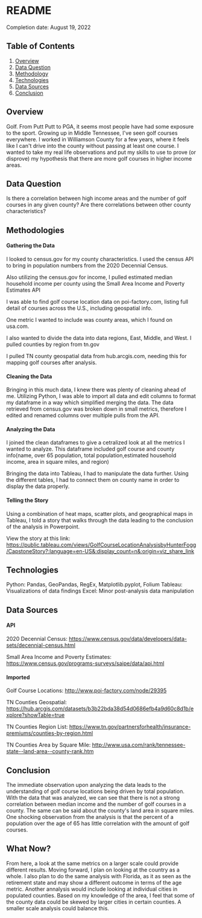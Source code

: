 # README

Completion date: August 19, 2022      

## Table of Contents
1. [Overview](#overview)
2. [Data Question](#dataquestion)
3. [Methodology](#methodology)
4. [Technologies](#technologies)
5. [Data Sources](#datasources)
6. [Conclusion](#conclusion)

<a name="overview"></a>
## Overview

Golf. From Putt Putt to PGA, it seems most people have had some exposure to the sport. Growing up in Middle Tennessee, I've seen golf courses everywhere. I worked in Williamson County for a few years, where it feels like I can't drive into the county without passing at least one course. I wanted to take my real life observations and put my skills to use to prove (or disprove) my hypothesis that there are more golf courses in higher income areas.
  
<a name="dataquestion"></a>
## Data Question

Is there a correlation between high income areas and the number of golf courses in any given county? Are there correlations between other county characteristics?
  
<a name="methodology"></a>
## Methodologies
  #### Gathering the Data

I looked to census.gov for my county characteristics. I used the census API to bring in population numbers from the 2020 Decennial Census.

Also utilizing the census.gov for income, I pulled estimated median household income per county using the Small Area Income and Poverty Estimates API

I was able to find golf course location data on poi-factory.com, listing full detail of courses across the U.S., including geospatial info.

One metric I wanted to include was county areas, which I found on usa.com.

I also wanted to divide the data into data regions, East, Middle, and West. I pulled counties by region from tn.gov

I pulled TN county geospatial data from hub.arcgis.com, needing this for mapping golf courses after analysis.
  
  #### Cleaning the Data

Bringing in this much data, I knew there was plenty of cleaning ahead of me. Utilizing Python, I was able to import all data and edit columns to format my dataframe in a way which simplified merging the data. The data retrieved from census.gov was broken down in small metrics, therefore I edited and renamed columns over multiple pulls from the API.


  #### Analyzing the Data

I joined the clean dataframes to give a cetralized look at all the metrics I wanted to analyze. This dataframe included golf course and county info(name, over 65 population, total population,estimated household income, area in square miles, and region)

Bringing the data into Tableau, I had to manipulate the data further. Using the different tables, I had to connect them on county name in order to display the data properly.

  #### Telling the Story

Using a combination of heat maps, scatter plots, and geographical maps in Tableau, I told a story that walks through the data leading to the conclusion of the analysis in Powerpoint.

View the story at this link: https://public.tableau.com/views/GolfCourseLocationAnalysisbyHunterFogg/CapstoneStory?:language=en-US&:display_count=n&:origin=viz_share_link

<a name="technologies"></a>
## Technologies

Python: Pandas, GeoPandas, RegEx, Matplotlib.pyplot, Folium
Tableau: Visualizations of data findings
Excel: Minor post-analysis data manipulation

## Data Sources
  
  #### API

2020 Decennial Census: https://www.census.gov/data/developers/data-sets/decennial-census.html

Small Area Income and Poverty Estimates: https://www.census.gov/programs-surveys/saipe/data/api.html

  #### Imported

Golf Course Locations: http://www.poi-factory.com/node/29395

TN Counties Geospatial: https://hub.arcgis.com/datasets/b3b22bda38d54d0686efb4a9d60c8d1b/explore?showTable=true

TN Counties Region List: https://www.tn.gov/partnersforhealth/insurance-premiums/counties-by-region.html

TN Counties Area by Square Mile: http://www.usa.com/rank/tennessee-state--land-area--county-rank.htm

<a name="conclusion"></a>
## Conclusion
The immediate observation upon analyzing the data leads to the understanding of golf course locations being driven by total population. With the data that was analyzed, we can see that there is not a strong correlation between median income and the number of golf courses in a county. The same can be said about the county's land area in square miles. One shocking observation from the analysis is that the percent of a population over the age of 65 has little correlation with the amount of golf courses.

## What Now?
From here, a look at the same metrics on a larger scale could provide different results. Moving forward, I plan on looking at the country as a whole. I also plan to do the same analysis with Florida, as it as seen as the retirement state and may show a different outcome in terms of the age metric. Another annalysis would include looking at individual cities in populated counties. Based on my knowledge of the area, I feel that some of the county data could be skewed by larger cities in certain counties. A smaller scale analysis could balance this. 